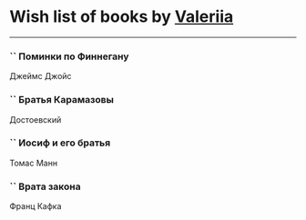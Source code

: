 # Wish list of books by [Valeriia](https://plus.google.com/u/0/107184472368930437407/)
---

### `` Поминки по Финнегану
Джеймс Джойс

### `` Братья Карамазовы
Достоевский

### `` Иосиф и его братья
Томас Манн

### `` Врата закона
Франц Кафка

